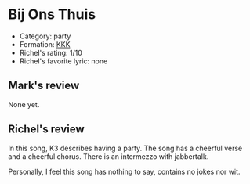 # Bij Ons Thuis

 * Category: party
 * Formation: [KKK](Kkk.md)
 * Richel's rating: 1/10
 * Richel's favorite lyric: none

## Mark's review

None yet.

## Richel's review

In this song, K3 describes having a party. The song has a cheerful verse
and a cheerful chorus. There is an intermezzo with jabbertalk.

Personally, I feel this song has nothing to say, contains no jokes nor
wit.
